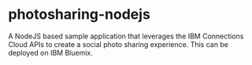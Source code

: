 # photosharing-nodejs
A NodeJS based sample application that leverages the IBM Connections Cloud APIs to create a social photo sharing experience. This can be deployed on IBM Bluemix. 
